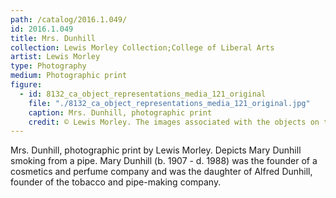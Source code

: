 ```yaml
---
path: /catalog/2016.1.049/
id: 2016.1.049
title: Mrs. Dunhill
collection: Lewis Morley Collection;College of Liberal Arts
artist: Lewis Morley
type: Photography
medium: Photographic print
figure:
  - id: 8132_ca_object_representations_media_121_original
    file: "./8132_ca_object_representations_media_121_original.jpg"
    caption: Mrs. Dunhill, photographic print
    credit: © Lewis Morley. The images associated with the objects on this website are protected under United States copyright laws. We are pleased to share these materials as an educational resource for the public for non-commercial, educational and personal use only, or for fair use as defined by law.
---
```

Mrs. Dunhill, photographic print by Lewis Morley. Depicts Mary Dunhill smoking from a pipe. Mary Dunhill (b. 1907 - d. 1988) was the founder of a cosmetics and perfume company and was the daughter of Alfred Dunhill, founder of the tobacco and pipe-making company.
